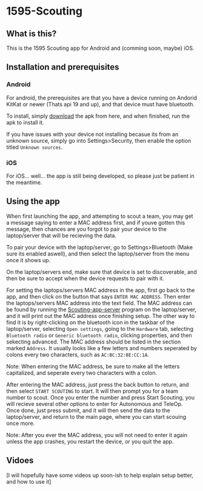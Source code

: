 # 1595-Scouting

## What is this?
This is the 1595 Scouting app for Android and (comming soon, maybe) iOS.

## Installation and prerequisites

### Android
For android, the prerequisites are that you have a device running on Andorid KitKat or newer (Thats api 19 and up), and that device must have bluetooth. 

To install, simply [download][1] the apk from here, and when finished, run the apk to install it. 

If you have issues with your device not installing becasue its from an unknown source, simply go into Settings>Security, then enable the option titled `Unknown sources`.

### iOS

For iOS... well... the app is still being developed, so please just be patient in the meantime.

## Using the app
When first launching the app, and attempting to scout a team, you may get a message saying to enter a MAC address first, and if youve gotten this message, then chances are you forgot to pair your device to the laptop/server that will be recieving the data.

To pair your device with the laptop/server, go to Settings>Bluetooth (Make sure its enabled aswell), and then select the laptop/server from the menu once it shows up.

On the laptop/servers end, make sure that device is set to discoverable, and then be sure to accept when the device requests to pair with it.

For setting the laptops/servers MAC address in the app, first go back to the app, and then click on the button that says `ENTER MAC ADDRESS`. Then enter the laptops/servers MAC address into the text field. The MAC address can be found by running the [Scouting-app-server][2] program on the laptop/server, and it will print out the MAC address once finishing setup. The other way to find it is by right-clicking on the bluetooth icon in the taskbar of the laptop/server, selecting `Open settings`, going to the `Hardware` tab, selecting `Bluetooth radio` or `Generic bluetooth radio`, clicking properties, and then sekecting advanced. The MAC address should be listed in the section marked `Address`. It usually looks like a few letters and numbers seperated by colons every two characters, such as `AC:BC:32:8E:CC:1A`.

Note: When entering the MAC address, be sure to make all the letters capitalized, and seperate every two characters with a colon.

After entering the MAC address, just press the back button to return, and then select `START SCOUTING` to start. It will then prompt you for a team number to scout. Once you enter the number and press Start Scouting, you will recieve several other options to enter for Autonomous and TeleOp. Once done, just press submit, and it will then send the data to the laptop/server, and return to the main page, where you can start scouing once more. 

Note: After you ever the MAC address, you will not need to enter it again unless the app crashes, you restart the device, or you quit the app.

## Vidoes
\[I will hopefully have some videos up soon-ish to help explain setup better, and how to use it\]

[1]: https://github.com/1595Dragons/Scouting-app/raw/master/app-release.apk
[2]: https://github.com/1595Dragons/Scouting-app-server
